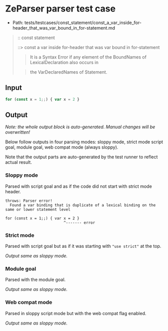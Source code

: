 # ZeParser parser test case

- Path: tests/testcases/const_statement/const_a_var_inside_for-header_that_was_var_bound_in_for-statement.md

> :: const statement
>
> ::> const a var inside for-header that was var bound in for-statement
>
> > It is a Syntax Error if any element of the BoundNames of LexicalDeclaration also occurs in
>
> > the VarDeclaredNames of Statement.

## Input

`````js
for (const x = 1;;) { var x = 2 }
`````

## Output

_Note: the whole output block is auto-generated. Manual changes will be overwritten!_

Below follow outputs in four parsing modes: sloppy mode, strict mode script goal, module goal, web compat mode (always sloppy).

Note that the output parts are auto-generated by the test runner to reflect actual result.

### Sloppy mode

Parsed with script goal and as if the code did not start with strict mode header.

`````
throws: Parser error!
  Found a var binding that is duplicate of a lexical binding on the same or lower statement level

for (const x = 1;;) { var x = 2 }
                          ^------- error
`````

### Strict mode

Parsed with script goal but as if it was starting with `"use strict"` at the top.

_Output same as sloppy mode._

### Module goal

Parsed with the module goal.

_Output same as sloppy mode._

### Web compat mode

Parsed in sloppy script mode but with the web compat flag enabled.

_Output same as sloppy mode._
